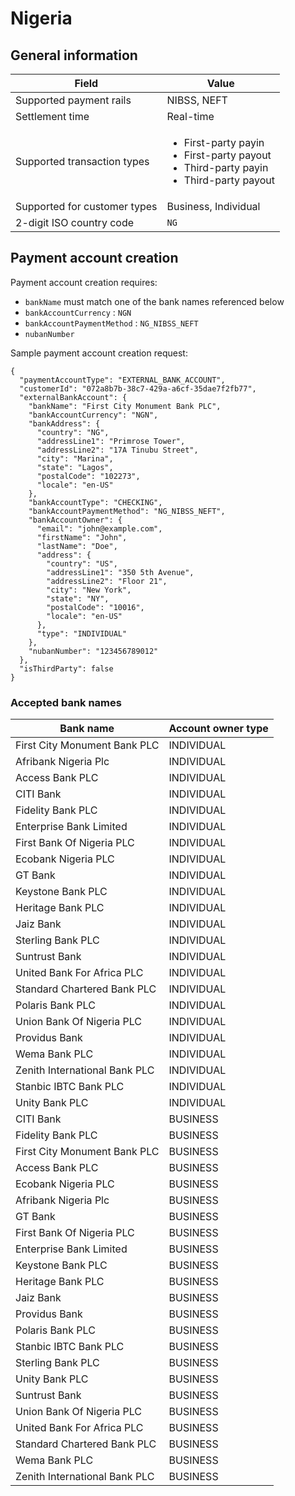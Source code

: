 # Nigeria

## General information

| Field                        | Value                                                                                                               |
| ---------------------------- | ------------------------------------------------------------------------------------------------------------------- |
| Supported payment rails      | NIBSS, NEFT                                                                                                         |
| Settlement time              | Real-time                                                                                                           |
| Supported transaction types  | <ul><li>First-party payin</li><li>First-party payout</li><li>Third-party payin</li><li>Third-party payout</li></ul> |
| Supported for customer types | Business, Individual                                                                                                |
| 2-digit ISO country code     | `NG`                                                                                                                |

## Payment account creation

Payment account creation requires:

* `bankName` must match one of the bank names referenced below
* `bankAccountCurrency` : `NGN`
* `bankAccountPaymentMethod` : `NG_NIBSS_NEFT`
* `nubanNumber`



Sample payment account creation request:

```
{
  "paymentAccountType": "EXTERNAL_BANK_ACCOUNT",
  "customerId": "072a8b7b-38c7-429a-a6cf-35dae7f2fb77",
  "externalBankAccount": {
    "bankName": "First City Monument Bank PLC",
    "bankAccountCurrency": "NGN",
    "bankAddress": {
      "country": "NG",
      "addressLine1": "Primrose Tower",
      "addressLine2": "17A Tinubu Street",
      "city": "Marina",
      "state": "Lagos",
      "postalCode": "102273",
      "locale": "en-US"
    },
    "bankAccountType": "CHECKING",
    "bankAccountPaymentMethod": "NG_NIBSS_NEFT",
    "bankAccountOwner": {
      "email": "john@example.com",
      "firstName": "John",
      "lastName": "Doe",
      "address": {
        "country": "US",
        "addressLine1": "350 5th Avenue",
        "addressLine2": "Floor 21",
        "city": "New York",
        "state": "NY",
        "postalCode": "10016",
        "locale": "en-US"
      },
      "type": "INDIVIDUAL"
    },
    "nubanNumber": "123456789012"
  },
  "isThirdParty": false
}
```

### Accepted bank names

| Bank name                     | Account owner type |
| ----------------------------- | ------------------ |
| First City Monument Bank PLC  | INDIVIDUAL         |
| Afribank Nigeria Plc          | INDIVIDUAL         |
| Access Bank PLC               | INDIVIDUAL         |
| CITI Bank                     | INDIVIDUAL         |
| Fidelity Bank PLC             | INDIVIDUAL         |
| Enterprise Bank Limited       | INDIVIDUAL         |
| First Bank Of Nigeria PLC     | INDIVIDUAL         |
| Ecobank Nigeria PLC           | INDIVIDUAL         |
| GT Bank                       | INDIVIDUAL         |
| Keystone Bank PLC             | INDIVIDUAL         |
| Heritage Bank PLC             | INDIVIDUAL         |
| Jaiz Bank                     | INDIVIDUAL         |
| Sterling Bank PLC             | INDIVIDUAL         |
| Suntrust Bank                 | INDIVIDUAL         |
| United Bank For Africa PLC    | INDIVIDUAL         |
| Standard Chartered Bank PLC   | INDIVIDUAL         |
| Polaris Bank PLC              | INDIVIDUAL         |
| Union Bank Of Nigeria PLC     | INDIVIDUAL         |
| Providus Bank                 | INDIVIDUAL         |
| Wema Bank PLC                 | INDIVIDUAL         |
| Zenith International Bank PLC | INDIVIDUAL         |
| Stanbic IBTC Bank PLC         | INDIVIDUAL         |
| Unity Bank PLC                | INDIVIDUAL         |
| CITI Bank                     | BUSINESS           |
| Fidelity Bank PLC             | BUSINESS           |
| First City Monument Bank PLC  | BUSINESS           |
| Access Bank PLC               | BUSINESS           |
| Ecobank Nigeria PLC           | BUSINESS           |
| Afribank Nigeria Plc          | BUSINESS           |
| GT Bank                       | BUSINESS           |
| First Bank Of Nigeria PLC     | BUSINESS           |
| Enterprise Bank Limited       | BUSINESS           |
| Keystone Bank PLC             | BUSINESS           |
| Heritage Bank PLC             | BUSINESS           |
| Jaiz Bank                     | BUSINESS           |
| Providus Bank                 | BUSINESS           |
| Polaris Bank PLC              | BUSINESS           |
| Stanbic IBTC Bank PLC         | BUSINESS           |
| Sterling Bank PLC             | BUSINESS           |
| Unity Bank PLC                | BUSINESS           |
| Suntrust Bank                 | BUSINESS           |
| Union Bank Of Nigeria PLC     | BUSINESS           |
| United Bank For Africa PLC    | BUSINESS           |
| Standard Chartered Bank PLC   | BUSINESS           |
| Wema Bank PLC                 | BUSINESS           |
| Zenith International Bank PLC | BUSINESS           |

